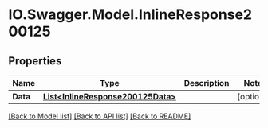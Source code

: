 # IO.Swagger.Model.InlineResponse200125
## Properties

Name | Type | Description | Notes
------------ | ------------- | ------------- | -------------
**Data** | [**List&lt;InlineResponse200125Data&gt;**](InlineResponse200125Data.md) |  | [optional] 

[[Back to Model list]](../README.md#documentation-for-models) [[Back to API list]](../README.md#documentation-for-api-endpoints) [[Back to README]](../README.md)

